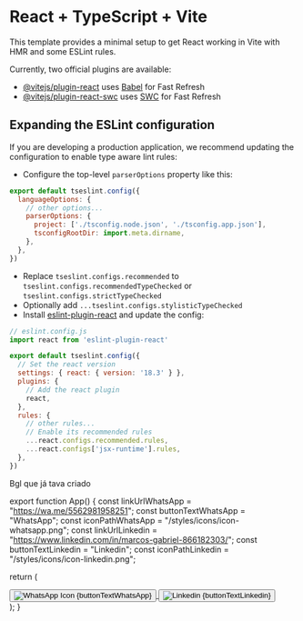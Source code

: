 # React + TypeScript + Vite

This template provides a minimal setup to get React working in Vite with HMR and some ESLint rules.

Currently, two official plugins are available:

- [@vitejs/plugin-react](https://github.com/vitejs/vite-plugin-react/blob/main/packages/plugin-react/README.md) uses [Babel](https://babeljs.io/) for Fast Refresh
- [@vitejs/plugin-react-swc](https://github.com/vitejs/vite-plugin-react-swc) uses [SWC](https://swc.rs/) for Fast Refresh

## Expanding the ESLint configuration

If you are developing a production application, we recommend updating the configuration to enable type aware lint rules:

- Configure the top-level `parserOptions` property like this:

```js
export default tseslint.config({
  languageOptions: {
    // other options...
    parserOptions: {
      project: ['./tsconfig.node.json', './tsconfig.app.json'],
      tsconfigRootDir: import.meta.dirname,
    },
  },
})
```

- Replace `tseslint.configs.recommended` to `tseslint.configs.recommendedTypeChecked` or `tseslint.configs.strictTypeChecked`
- Optionally add `...tseslint.configs.stylisticTypeChecked`
- Install [eslint-plugin-react](https://github.com/jsx-eslint/eslint-plugin-react) and update the config:

```js
// eslint.config.js
import react from 'eslint-plugin-react'

export default tseslint.config({
  // Set the react version
  settings: { react: { version: '18.3' } },
  plugins: {
    // Add the react plugin
    react,
  },
  rules: {
    // other rules...
    // Enable its recommended rules
    ...react.configs.recommended.rules,
    ...react.configs['jsx-runtime'].rules,
  },
})
```


Bgl que já tava criado

export function App() {
  const linkUrlWhatsApp = "https://wa.me/5562981958251"; 
  const buttonTextWhatsApp = "WhatsApp";
  const iconPathWhatsApp = "/styles/icons/icon-whatsapp.png"; 
  const linkUrlLinkedin = "https://www.linkedin.com/in/marcos-gabriel-866182303/";
  const buttonTextLinkedin = "Linkedin"; 
  const iconPathLinkedin = "/styles/icons/icon-linkedin.png"; 

  return (
    <div className="flex justify-center items-center h-screen gap-2">
      <a href={linkUrlWhatsApp} target="_blank" rel="noopener noreferrer">
        <button className="px-4 py-1.5 bg-green-500 text-white rounded flex items-center gap-2 hover:bg-green-700 transition-colors duration-200">
          <img src={iconPathWhatsApp} alt="WhatsApp Icon" className="w-5 h-5" />
          {buttonTextWhatsApp}
        </button>
      </a>
      <a href={linkUrlLinkedin} target="_blank" rel="noopener noreferrer">
        <button className="px-6 py-1.5 bg-blue-500 text-white rounded flex items-center gap-2 hover:bg-blue-700 transition-colors duration-200">
          <img src={iconPathLinkedin} alt="Linkedin" className="w-5 h-5" />
          {buttonTextLinkedin}
        </button>
      </a>
    </div>
  );
}